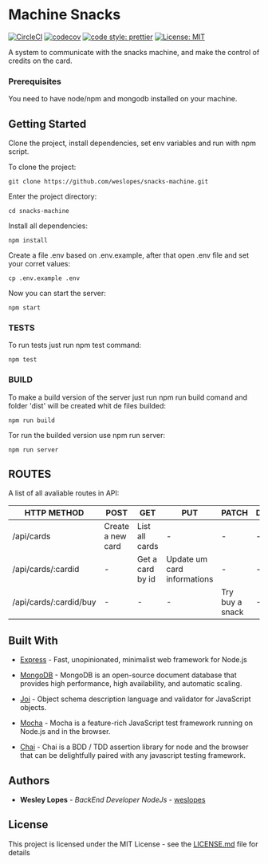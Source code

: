 # Machine Snacks
[![CircleCI](https://circleci.com/gh/weslopes/snacks-machine/tree/master.svg?style=svg)](https://circleci.com/gh/weslopes/snacks-machine/tree/master)
[![codecov](https://codecov.io/gh/weslopes/snacks-machine/branch/master/graph/badge.svg)](https://codecov.io/gh/weslopes/snacks-machine)
[![code style: prettier](https://img.shields.io/badge/code_style-prettier-ff69b4.svg?style=flat-square)](https://github.com/prettier/prettier)
[![License: MIT](https://img.shields.io/badge/License-MIT-yellow.svg)](https://opensource.org/licenses/MIT)

A system to communicate with the snacks machine, and make the control of credits on the card.

### Prerequisites

You need to have node/npm and mongodb installed on your machine.

## Getting Started

Clone the project, install dependencies, set env variables and run with npm script.

To clone the project:
```
git clone https://github.com/weslopes/snacks-machine.git
```

Enter the project directory:

```
cd snacks-machine
```

Install all dependencies:
```
npm install
```

Create a file .env based on .env.example, after that open .env file and set your corret values:
```
cp .env.example .env
```

Now you can start the server:
```
npm start
```

### TESTS

To run tests just run npm test command:
```
npm test
```

### BUILD

To make a build version of the server just run npm run build comand and folder 'dist' will be created whit de files builded:
```
npm run build
```

Tor run the builded version use npm run server:
```
npm run server
```

## ROUTES

A list of all avaliable routes in API:

| HTTP METHOD | POST  | GET | PUT | PATCH | DELETE|
| ----------- | ----- | --- | ---- | ----- | ------|
| /api/cards  | Create a new card | List all cards | - | - | - |
| /api/cards/:cardid | - | Get a card by id | Update um card informations | - | - |
| /api/cards/:cardid/buy | - | - | - | Try buy a snack | - |

## Built With

* [Express](https://expressjs.com/) - Fast, unopinionated, minimalist web framework for Node.js

* [MongoDB](https://www.mongodb.com/) - MongoDB is an open-source document database that provides high performance, high availability, and automatic scaling.

* [Joi](https://github.com/hapijs/joi) - Object schema description language and validator for JavaScript objects.

* [Mocha](https://mochajs.org/) - Mocha is a feature-rich JavaScript test framework running on Node.js and in the browser.

* [Chai](http://www.chaijs.com) - Chai is a BDD / TDD assertion library for node and the browser that can be delightfully paired with any javascript testing framework.

## Authors

* **Wesley Lopes** - *BackEnd Developer NodeJs* - [weslopes](https://github.com/weslopes)

## License

This project is licensed under the MIT License - see the [LICENSE.md](LICENSE.md) file for details
